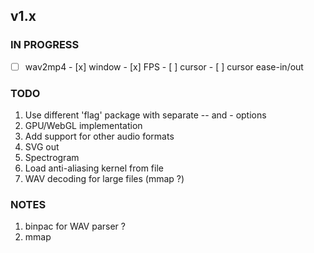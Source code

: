 ## v1.x

### IN PROGRESS

- [ ] wav2mp4
      - [x] window
      - [x] FPS
      - [ ] cursor
      - [ ] cursor ease-in/out

### TODO

1. Use different 'flag' package with separate -- and - options
2. GPU/WebGL implementation
3. Add support for other audio formats
4. SVG out
5. Spectrogram
6. Load anti-aliasing kernel from file
7. WAV decoding for large files (mmap ?)

### NOTES

1. binpac for WAV parser ?
2. mmap
